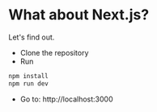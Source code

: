 # What about Next.js?

Let's find out.

- Clone the repository
- Run
```sh
npm install
npm run dev
```
- Go to: http://localhost:3000
